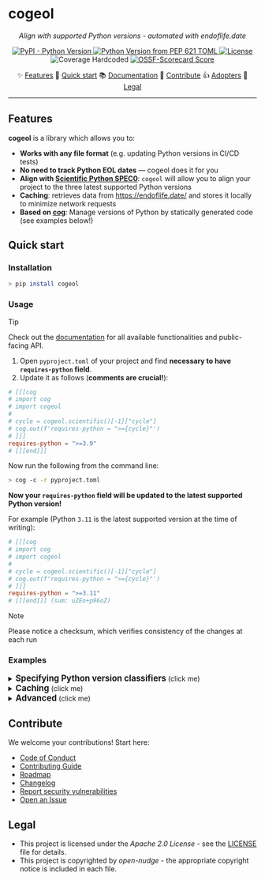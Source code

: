 <!--
SPDX-FileCopyrightText: © 2025 open-nudge <https://github.com/open-nudge>
SPDX-FileContributor: szymonmaszke <github@maszke.co>

SPDX-License-Identifier: Apache-2.0
-->

# cogeol

<!-- mkdocs remove start -->

<!-- vale off -->

<!-- pyml disable-num-lines 30 line-length-->

<p align="center">
    <em>Align with supported Python versions - automated with endoflife.date</em>
</p>

<div align="center">

<a href="https://pypi.org/project/cogeol">![PyPI - Python Version](https://img.shields.io/pypi/v/cogeol?style=for-the-badge&label=release&labelColor=grey&color=blue)
</a>
<a href="https://pypi.org/project/cogeol">![Python Version from PEP 621 TOML](https://img.shields.io/python/required-version-toml?tomlFilePath=https%3A%2F%2Fraw.githubusercontent.com%2Fopen-nudge%2Fcogeol%2Fmain%2Fpyproject.toml&style=for-the-badge&label=python&labelColor=grey&color=blue)
</a>
<a href="https://opensource.org/licenses/Apache-2.0">![License](https://img.shields.io/badge/License-Apache_2.0-blue?style=for-the-badge)
</a>
<a>![Coverage Hardcoded](https://img.shields.io/badge/coverage-100%25-green?style=for-the-badge)
</a>
<a href="https://scorecard.dev/viewer/?uri=github.com/open-nudge/cogeol">![OSSF-Scorecard Score](https://img.shields.io/ossf-scorecard/github.com/open-nudge/cogeol?style=for-the-badge&label=OSSF)
</a>

</div>

<p align="center">
✨ <a href="#features">Features</a>
🚀 <a href="#quick-start">Quick start</a>
📚 <a href="https://open-nudge.github.io/cogeol">Documentation</a>
🤝 <a href="#contribute">Contribute</a>
👍 <a href="https://github.com/open-nudge/cogeol/blob/main/ADOPTERS.md">Adopters</a>
📜 <a href="#legal">Legal</a>
</p>
<!-- vale on -->

______________________________________________________________________

<!-- mkdocs remove end -->

## Features

__cogeol__ is a library which allows you to:

- __Works with any file format__ (e.g. updating Python versions in CI/CD tests)
- __No need to track Python EOL dates__ — cogeol does it for you
- __Align with [Scientific Python SPEC0](https://scientific-python.org/specs/spec-0000/)__:
    `cogeol` will allow you to align your project to the three latest
    supported Python versions
- __Caching__: retrieves data from https://endoflife.date/
    and stores it locally to minimize network requests
- __Based on [cog](https://github.com/nedbat/cog)__: Manage versions of Python
    by statically generated code (see examples below!)

## Quick start

### Installation

```sh
> pip install cogeol
```

### Usage

> [!TIP]
> Check out the [documentation](https://open-nudge.github.io/cogeol)
> for all available functionalities and public-facing API.

1. Open `pyproject.toml` of your project
    and find __necessary to have `requires-python` field__.
1. Update it as follows (__comments are crucial!__):

```toml
# [[[cog
# import cog
# import cogeol
#
# cycle = cogeol.scientific()[-1]["cycle"]
# cog.out(f'requires-python = ">={cycle}"')
# ]]]
requires-python = ">=3.9"
# [[[end]]]
```

Now run the following from the command line:

```sh
> cog -c -r pyproject.toml
```

__Now your `requires-python` field will be updated to the
latest supported Python version!__

For example (Python `3.11` is the latest supported version
at the time of writing):

```toml
# [[[cog
# import cog
# import cogeol
#
# cycle = cogeol.scientific()[-1]["cycle"]
# cog.out(f'requires-python = ">={cycle}"')
# ]]]
requires-python = ">=3.11"
# [[[end]]] (sum: uZEo+p96oZ)
```

> [!NOTE]
> Please notice a checksum, which verifies consistency
> of the changes at each run

### Examples

<details>
  <summary><b><big>Specifying Python version classifiers</big></b> (click me)</summary>
&nbsp;

You can automate the classifiers in your `pyproject.toml` file like this:

```toml
# [[[cog
# import cog
# import cogeol
#
# for version in reversed(cogeol.scientific()):
#     cycle = version["cycle"]
#     cog.outl(f'  "Programming Language :: Python :: {cycle}",')
# ]]]
"Programming Language :: Python :: 3.11",
# [[[end]]]
```

Now run the following from the command line:

```sh
> cog -c -r pyproject.toml
```

and you should see the following (__notice all versions are present!__):

```toml
# [[[cog
# import cog
# import cogeol
#
# for version in reversed(cogeol.scientific()):
#     cycle = version["cycle"]
#     cog.outl(f'  "Programming Language :: Python :: {cycle}",')
# ]]]
"Programming Language :: Python :: 3.11",
"Programming Language :: Python :: 3.12",
"Programming Language :: Python :: 3.13",
# [[[end]]] (sum: FeG7grp2Dw)
```

</details>

<details>
  <summary><b><big>Caching</big></b> (click me)</summary>
&nbsp;

Let's assume you have the following code snippet in `github-workflow.yml`:

```yaml
...
jobs:
  tests-reusable:
    strategy:
      matrix:
        python:
          #
          #           DO NOT EDIT UNTIL end marker
          #
          # [[[cog
          # import cog
          # import cogeol
          #
          # for version in reversed(cogeol.scientific()):
          #     cycle = version['cycle']
          #     cog.outl(f'          - "{cycle}"')
          # ]]]
          - "3.11"
          # [[[end]]] (sum: l3d2zGv79j)
```

in addition to your code in `pyproject.toml` using `cogeol`.

Now, if you run:

```sh
> cog -c -r pyproject.toml github-workflow.yml
```

The following will happen:

- Both files will be updated with appropriate Python versions
- __Only one call to [End of Life Date](https://endoflife.date) will be made__
    (the results are cached on disk)

Next time you run the same command, the results will be read from the cache

</details>

<details>
  <summary><b><big>Advanced</big></b> (click me)</summary>
&nbsp;

For more examples check out this project's:

- `pyproject.toml` file
    (see [here](https://github.com/open-nudge/cogeol/blob/main/pyproject.toml))
- Tests of the last three versions in GitHub Actions workflow
    (see [here](https://github.com/open-nudge/cogeol/blob/main/.github/workflows/tests-reusable.yml))

</details>

<!-- md-dead-link-check: off -->

<!-- mkdocs remove start -->

## Contribute

We welcome your contributions! Start here:

- [Code of Conduct](/CODE_OF_CONDUCT.md)
- [Contributing Guide](/CONTRIBUTING.md)
- [Roadmap](/ROADMAP.md)
- [Changelog](/CHANGELOG.md)
- [Report security vulnerabilities](/SECURITY.md)
- [Open an Issue](https://github.com/open-nudge/cogeol/issues)

## Legal

- This project is licensed under the _Apache 2.0 License_ - see
    the [LICENSE](/LICENSE.md) file for details.
- This project is copyrighted by _open-nudge_ - the
    appropriate copyright notice is included in each file.

<!-- mkdocs remove end -->

<!-- md-dead-link-check: on -->
